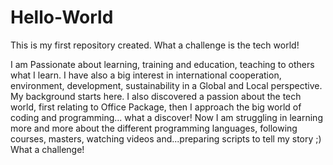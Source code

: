 # Hello-World
This is my first repository created. What a challenge is the tech world!

I am Passionate about learning, training and education, teaching to others what I learn. 
I have also a big interest in international cooperation, environment, development, sustainability in a Global and Local perspective. My background starts here.
I also discovered a passion about the tech world, first relating to Office Package, then I approach the big world of coding and programming... what a discover!
Now I am struggling in learning more and more about the different programming languages, following courses, masters, watching videos and...preparing scripts to tell my story ;) 
What a challenge!
